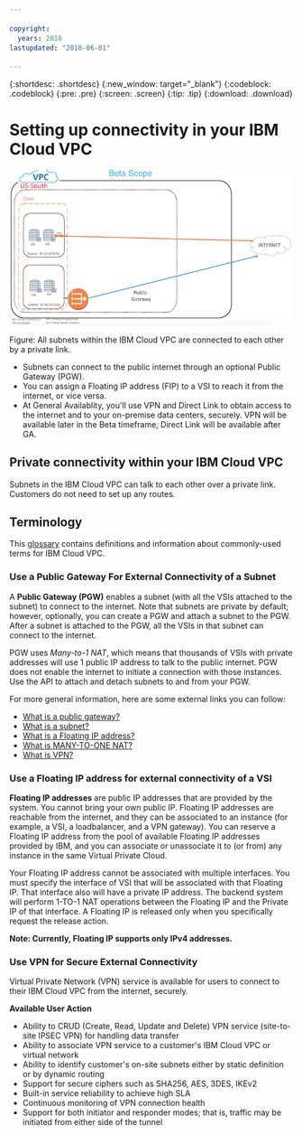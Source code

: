 ```yaml
---

copyright:
  years: 2018
lastupdated: "2018-06-01"

---
```


{:shortdesc: .shortdesc}
{:new_window: target="_blank"}
{:codeblock: .codeblock}
{:pre: .pre}
{:screen: .screen}
{:tip: .tip}
{:download: .download}

# Setting up connectivity in your IBM Cloud VPC

![Beta](/images/VPC-internal-beta.png)

Figure: All subnets within the IBM Cloud VPC are connected to each other by a private link. 

* Subnets can connect to the public internet through an optional Public Gateway (PGW). 
* You can assign a Floating IP address (FIP) to a VSI to reach it from the internet, or vice versa. 
* At General Availablity, you'll use VPN and Direct Link to obtain access to the internet and to your on-premise data centers, securely. VPN will be available later in the Beta timeframe, Direct Link will be available after GA.

## Private connectivity within your IBM Cloud VPC
Subnets in the IBM Cloud VPC can talk to each other over a private link. Customers do not need to set up any routes.

## Terminology

This [glossary](vpc-glossary.html) contains definitions and information about commonly-used terms for IBM Cloud VPC.

### Use a Public Gateway For External Connectivity of a Subnet
A **Public Gateway (PGW)** enables a subnet (with all the VSIs attached to the subnet) to connect to the internet. Note that subnets are private by default; however, optionally, you can create a PGW and attach a subnet to the PGW. After a subnet is attached to the PGW, all the VSIs in that subnet can connect to the internet. 

PGW uses _Many-to-1 NAT_, which means that thousands of VSIs with private addresses will use 1 public IP address to talk to the public internet. PGW does not enable the internet to initiate a connection with those instances. Use the API to attach and detach subnets to and from your PGW.

For more general information, here are some external links you can follow:

 * [What is a public gateway?](https://en.wikipedia.org/wiki/Default_gateway)
 * [What is a subnet?](https://en.wikipedia.org/wiki/Subnetwork)
 * [What is a Floating IP address?](https://wiki.lunanode.com/index.php/Floating_IP_addresses)
 * [What is MANY-TO-ONE NAT?](https://en.wikipedia.org/wiki/Network_address_translation)
 * [What is VPN?](https://en.wikipedia.org/wiki/Virtual_private_network)

### Use a Floating IP address for external connectivity of a VSI 
**Floating IP addresses** are public IP addresses that are provided by the system. You cannot bring your own public IP. Floating IP addresses are reachable from  the internet, and they can be associated to an instance (for example, a VSI, a loadbalancer, and a VPN gateway). You can reserve a Floating IP address from the pool of available Floating IP addresses provided by IBM, and you can associate or unassociate it to (or from) any instance in the same Virtual Private Cloud. 

Your Floating IP address cannot be associated with multiple interfaces. You must specify the interface of VSI that will be associated with that Floating IP. That interface also will have a private IP address. The backend system will perform 1-TO-1 NAT operations between the Floating IP and the Private IP of that interface. A Floating IP is released only when you specifically request the release action. 

**Note: Currently, Floating IP supports only IPv4 addresses.**

### Use VPN for Secure External Connectivity
Virtual Private Network (VPN) service is available for users to connect to their IBM Cloud VPC from the internet, securely.

**Available User Action**
  * Ability to CRUD (Create, Read, Update and Delete) VPN service (site-to-site IPSEC VPN) for handling data transfer
  * Ability to associate VPN service to a customer's IBM Cloud VPC or virtual network
  * Ability to identify customer's on-site subnets either by static definition or by dynamic routing
  * Support for secure ciphers such as SHA256, AES, 3DES, IKEv2
  * Built-in service reliability to achieve high SLA
  * Continuous monitoring of VPN connection health
  * Support for both initiator and responder modes; that is, traffic may be initiated from either side of the tunnel
